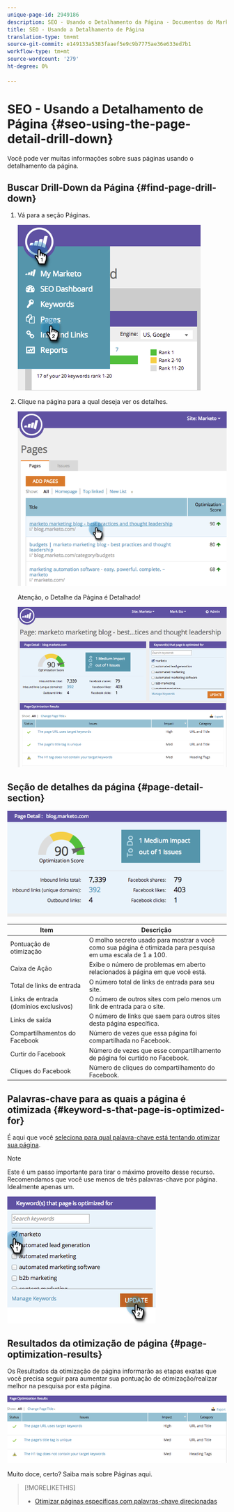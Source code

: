```yaml
---
unique-page-id: 2949186
description: SEO - Usando o Detalhamento da Página - Documentos do Marketing - Documentação do Produto
title: SEO - Usando a Detalhamento de Página
translation-type: tm+mt
source-git-commit: e149133a5383faaef5e9c9b7775ae36e633ed7b1
workflow-type: tm+mt
source-wordcount: '279'
ht-degree: 0%

---
```



# SEO - Usando a Detalhamento de Página {#seo-using-the-page-detail-drill-down}

Você pode ver muitas informações sobre suas páginas usando o detalhamento da página.

## Buscar Drill-Down da Página {#find-page-drill-down}

1. Vá para a seção Páginas.

   ![](assets/image2014-9-17-21-3a54-3a53.png)

1. Clique na página para a qual deseja ver os detalhes.

   ![](assets/image2014-9-17-21-3a54-3a58.png)

   Atenção, o Detalhe da Página é Detalhado!

   ![](assets/image2014-9-17-21-3a55-3a2.png)

## Seção de detalhes da página {#page-detail-section}

![](assets/image2014-9-17-21-3a55-3a46.png)

| Item | Descrição |
|---|---|
| Pontuação de otimização | O molho secreto usado para mostrar a você como sua página é otimizada para pesquisa em uma escala de 1 a 100. |
| Caixa de Ação | Exibe o número de problemas em aberto relacionados à página em que você está. |
| Total de links de entrada | O número total de links de entrada para seu site. |
| Links de entrada (domínios exclusivos) | O número de outros sites com pelo menos um link de entrada para o site. |
| Links de saída | O número de links que saem para outros sites desta página específica. |
| Compartilhamentos do Facebook | Número de vezes que essa página foi compartilhada no Facebook. |
| Curtir do Facebook | Número de vezes que esse compartilhamento de página foi curtido no Facebook. |
| Cliques do Facebook | Número de cliques do compartilhamento do Facebook. |

## Palavras-chave para as quais a página é otimizada  {#keyword-s-that-page-is-optimized-for}

É aqui que você [seleciona para qual palavra-chave está tentando otimizar sua página](../../../../product-docs/additional-apps/seo/keywords/seo-optimize-specific-pages-with-targeted-keywords.md).

>[!NOTE]
>
>Este é um passo importante para tirar o máximo proveito desse recurso. Recomendamos que você use menos de três palavras-chave por página. Idealmente apenas um.

![](assets/image2014-9-17-21-3a56-3a35.png)

## Resultados da otimização de página {#page-optimization-results}

Os Resultados da otimização de página informarão as etapas exatas que você precisa seguir para aumentar sua pontuação de otimização/realizar melhor na pesquisa por esta página.

![](assets/image2014-9-17-21-3a56-3a41.png)

Muito doce, certo? Saiba mais sobre Páginas aqui.

>[!MORELIKETHIS]
>
>* [Otimizar páginas específicas com palavras-chave direcionadas](../../../../product-docs/additional-apps/seo/keywords/seo-optimize-specific-pages-with-targeted-keywords.md)

>



